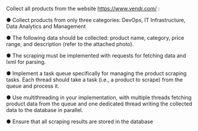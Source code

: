 Collect all products from the website https://www.vendr.com/ :

● Collect products from only three categories: DevOps, IT Infrastructure, Data Analytics
and Management

● The following data should be collected: product name, category, price range, and
description (refer to the attached photo).

● The scraping must be implemented with requests for fetching data and lxml for parsing.

● Implement a task queue specifically for managing the product scraping tasks. Each
thread should take a task (i.e., a product to scrape) from the queue and process it.

● Use multithreading in your implementation, with multiple threads fetching product data
from the queue and one dedicated thread writing the collected data to the database in
parallel.

● Ensure that all scraping results are stored in the database
